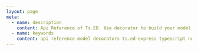 ```yaml
---
layout: page
meta:
  - name: description
    content: Api Reference of Ts.ED. Use decorator to build your model and map data.
  - name: keywords
    content: api reference model decorators ts.ed express typescript node.js javascript jsonschema json mapper serialization deserialization
---
```


<Api />

